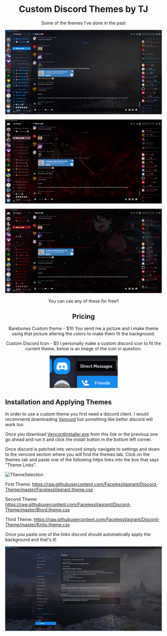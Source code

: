 
<div align="center">

# Custom Discord Themes by TJ

Some of the themes I've done in the past

![v1 FacelessVagrant](https://github.com/FacelessVagrant/Discord-Theme/blob/f877f0628b7965903bd2958368a8bd2a7faa155e/Screenshots/Screenshot%202023-07-18%20175100.png)

![v1 Bjord](https://github.com/FacelessVagrant/Discord-Theme/blob/f877f0628b7965903bd2958368a8bd2a7faa155e/Screenshots/Screenshot%202023-07-18%20175132.png)

![v1 Kirito](https://github.com/FacelessVagrant/Discord-Theme/blob/f877f0628b7965903bd2958368a8bd2a7faa155e/Screenshots/Screenshot%202023-07-18%20175457.png)

You can use any of these for free!!

</div>

<div align="center">

## Pricing

Barebones Custom theme - $10
You send me a picture and I make theme using that picture altering the colors to make them fit the background.

Custom Discord Icon - $5 
I personally make a custom discord icon to fit the current theme, below is an image of the icon in question. 

![Icon](https://github.com/FacelessVagrant/Discord-Theme/blob/842a6ea308e7652280f2fb191f6a1cb28169107f/Screenshots/Screenshot%202023-07-18%20185033.png)

</div>

## Installation and Applying Themes

In order to use a custom theme you first need a discord client. I would recommend downloading [Vencord](https://github.com/Vendicated/Vencord) but something like better discord will work too.

Once you download [VencordInstaller.exe](https://github.com/Vencord/Installer/releases/latest/download/VencordInstaller.exe) from this link or the previous one go ahead and run it and click the install button in the bottom left corner.

Once discord is patched into vencord simply navigate to settings and down to the vencord section where you will find the themes tab. Click on the themes tab and paste one of the following https links into the box that says "Theme Links".

![ThemeSelection](https://github.com/FacelessVagrant/Discord-Theme/assets/126747692/75308e87-de24-483d-95c7-fa5807a6f607)

First Theme: https://raw.githubusercontent.com/FacelessVagrant/Discord-Theme/master/FacelessVagrant.theme.css

Second Theme: https://raw.githubusercontent.com/FacelessVagrant/Discord-Theme/master/Bjord.theme.css

Third Theme: https://raw.githubusercontent.com/FacelessVagrant/Discord-Theme/master/Kirito.theme.css

Once you paste one of the links discord should automatically apply the background and that's it!

![Final](https://github.com/FacelessVagrant/Discord-Theme/blob/87c23b149c6b0601341cdf10729f72eeba255a9b/Screenshots/Screenshot%202023-07-18%20184129.png)
